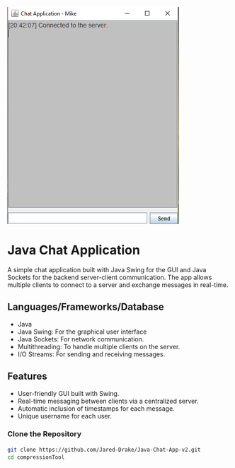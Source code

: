 ![Chat Application](./Chat.PNG)

# Java Chat Application
A simple chat application built with Java Swing for the GUI and Java Sockets for the backend server-client communication. The app allows multiple clients to connect to a server and exchange messages in real-time.

## Languages/Frameworks/Database
- Java
- Java Swing: For the graphical user interface
- Java Sockets: For network communication.
- Multithreading: To handle multiple clients on the server.
- I/O Streams: For sending and receiving messages.

## Features
- User-friendly GUI built with Swing.
- Real-time messaging between clients via a centralized server.
- Automatic inclusion of timestamps for each message.
- Unique username for each user.


### Clone the Repository

```bash
git clone https://github.com/Jared-Drake/Java-Chat-App-v2.git
cd compressionTool
```
